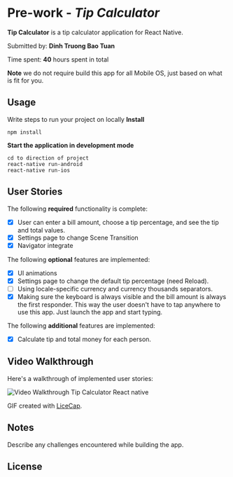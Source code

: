 
# Pre-work - *Tip Calculator*

**Tip Calculator** is a tip calculator application for React Native.

Submitted by: **Dinh Truong Bao Tuan**

Time spent: **40** hours spent in total

**Note** we do not require build this app for all Mobile OS, just based on what is fit for you.

## Usage

Write steps to run your project on locally
**Install**
```
npm install
```

**Start the application in development mode**
```
cd to direction of project
react-native run-android
react-native run-ios
```

## User Stories

The following **required** functionality is complete:

* [x] User can enter a bill amount, choose a tip percentage, and see the tip and total values.
* [x] Settings page to change Scene Transition
* [x] Navigator integrate

The following **optional** features are implemented:
* [x] UI animations
* [x] Settings page to change the default tip percentage (need Reload).
* [ ] Using locale-specific currency and currency thousands separators.
* [x] Making sure the keyboard is always visible and the bill amount is always the first responder. This way the user doesn't have to tap anywhere to use this app. Just launch the app and start typing.

The following **additional** features are implemented:

- [x] Calculate tip and total money for each person.

## Video Walkthrough

Here's a walkthrough of implemented user stories:

<img src='http://i.imgur.com/XPct148.gif' title='Video Walkthrough Tip Calculator React native' width='' alt='Video Walkthrough Tip Calculator React native' />

GIF created with [LiceCap](http://www.cockos.com/licecap/).

## Notes

Describe any challenges encountered while building the app.

## License
